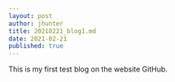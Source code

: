```yaml
---
layout: post
author: jhunter
title: 20210221_blog1.md
date: 2021-02-21
published: true
---
```


This is my first test blog on the website GitHub.
